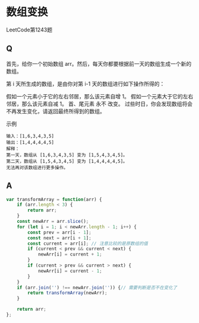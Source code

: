 # 数组变换
LeetCode第1243题

## Q
首先，给你一个初始数组 arr。然后，每天你都要根据前一天的数组生成一个新的数组。

第 i 天所生成的数组，是由你对第 i-1 天的数组进行如下操作所得的：

假如一个元素小于它的左右邻居，那么该元素自增 1。
假如一个元素大于它的左右邻居，那么该元素自减 1。
首、尾元素 永不 改变。
过些时日，你会发现数组将会不再发生变化，请返回最终所得到的数组。

示例
```
输入：[1,6,3,4,3,5]
输出：[1,4,4,4,4,5]
解释：
第一天，数组从 [1,6,3,4,3,5] 变为 [1,5,4,3,4,5]。
第二天，数组从 [1,5,4,3,4,5] 变为 [1,4,4,4,4,5]。
无法再对该数组进行更多操作。

```

## A
```javascript
var transformArray = function(arr) {
    if (arr.length < 3) {
        return arr;
    }
    const newArr = arr.slice();
    for (let i = 1; i < newArr.length - 1; i++) {
        const prev = arr[i - 1];
        const next = arr[i + 1];
        const current = arr[i]; // 注意比较的是原数组的值
        if (current < prev && current < next) {
            newArr[i] = current + 1;
        }
        if (current > prev && current > next) {
            newArr[i] = current - 1;
        }
    }
    if (arr.join('') !== newArr.join('')) {// 需要判断是否不在变化了
        return transformArray(newArr);
    }

    return arr;
};
```